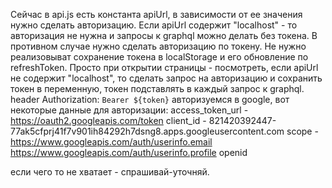 Сейчас в api.js есть константа apiUrl, в зависимости от ее значения нужно сделать авторизацию.
Если apiUrl содержит "localhost" - то авторизация не нужна и запросы к graphql можно делать без токена.
В противном случае нужно сделать авторизацию по токену.
Не нужно реализовыват сохранение токена в localStorage и его обновление по refreshToken.
Просто при открытии страницы - посмотреть, если apiUrl не содержит "localhost", то сделать запрос на авторизацию и
сохранить токен в переменную, токен подставлять в каждый запрос к graphql.
header Authorization: `Bearer ${token}`
авторизуемся в google, вот некоторые данные для авторизации:
access_token_url - https://oauth2.googleapis.com/token
client_id - 821420392447-77ak5cfprj41f7v901ih84292h7dsng8.apps.googleusercontent.com
scope - https://www.googleapis.com/auth/userinfo.email https://www.googleapis.com/auth/userinfo.profile openid

если чего то не хватает - спрашивай-уточняй.